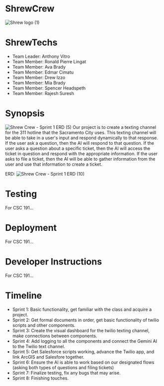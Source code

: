 # ShrewCrew
 ![Shrew logo (1)](https://github.com/user-attachments/assets/a7e46d64-bf4a-4d0c-a2de-d96bc6980590)

ShrewTechs
=======
- Team Leader: Anthony Vitro
- Team Member: Ronald Pierre Lingat
- Team Member: Ava Brady
- Team Member: Edmar Cimatu
- Team Member: Drew Izzo
- Team Member: Mia Brady
- Team Member: Spencer Headspeth
- Team Member: Rajesh Suresh

Synopsis
=======
![Shrew Crew - Sprint 1 ERD (5)](https://github.com/user-attachments/assets/c6764f20-2b85-45c5-bd72-24c2b7e75553)
Our project is to create a texting channel for the 311 hotline that the Sacramento City uses. This texting channel will be able to take in a user's input and respond dynamically to that response. If the user ask a question, then the AI will respond to that question. If the user asks a question about a specific ticket, then the AI will access the ticket in question and respond with the appropriate information. If the user asks to file a ticket, then the AI will be able to gather information from the user and use that information to create a ticket.

ERD:
![Shrew Crew - Sprint 1 ERD (10)](https://github.com/user-attachments/assets/7bd8e6d1-c690-4b28-9e2f-e4a7513d1e66)

Testing
=======
For CSC 191...

Deployment
=======
For CSC 191...

Developer Instructions
=======
For CSC 191...

Timeline
=======
- Sprint 1: Basic functionality, get familiar with the class and acquire a project.
- Sprint 2: Get formal documents in order, get basic functionality of twilio scripts and other components.
- Sprint 3: Create the visual dashboard for the twilio texting channel, make connections between components.
- Sprint 4: Add logging to all the components and connect the Gemini AI to the Twilio text channel.
- Sprint 5: Get Salesforce scripts working, advance the Twilio app, and link ArcGIS and Salesfore together.
- Sprint 6: Ensure the AI is able to work based on our designated flows (asking both types of questions and filing tickets)
- Sprint 7: Finalize testing, fix any bugs that may arise.
- Sprint 8: Finishing touches.

